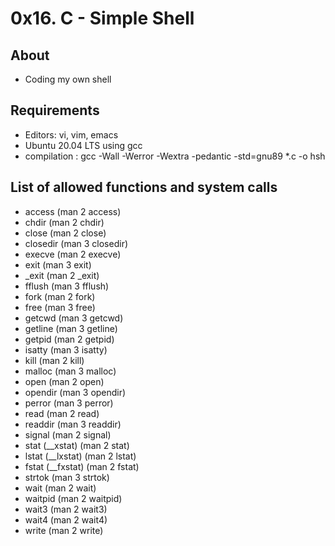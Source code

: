 # 0x16. C - Simple Shell

## About 
+ Coding my own shell 

## Requirements
+ Editors: vi, vim, emacs
+ Ubuntu 20.04 LTS using gcc
+ compilation : gcc -Wall -Werror -Wextra -pedantic -std=gnu89 *.c -o hsh

## List of allowed functions and system calls
+ access (man 2 access)
+ chdir (man 2 chdir)
+ close (man 2 close)
+ closedir (man 3 closedir)
+ execve (man 2 execve)
+ exit (man 3 exit)
+ _exit (man 2 _exit)
+ fflush (man 3 fflush)
+ fork (man 2 fork)
+ free (man 3 free)
+ getcwd (man 3 getcwd)
+ getline (man 3 getline)
+ getpid (man 2 getpid)
+ isatty (man 3 isatty)
+ kill (man 2 kill)
+ malloc (man 3 malloc)
+ open (man 2 open)
+ opendir (man 3 opendir)
+ perror (man 3 perror)
+ read (man 2 read)
+ readdir (man 3 readdir)
+ signal (man 2 signal)
+ stat (__xstat) (man 2 stat)
+ lstat (__lxstat) (man 2 lstat)
+ fstat (__fxstat) (man 2 fstat)
+ strtok (man 3 strtok)
+ wait (man 2 wait)
+ waitpid (man 2 waitpid)
+ wait3 (man 2 wait3)
+ wait4 (man 2 wait4)
+ write (man 2 write)
